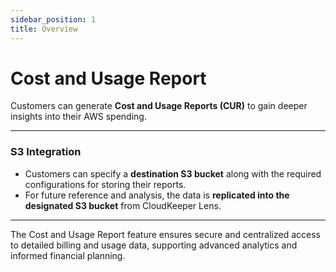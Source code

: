 ```yaml
---
sidebar_position: 1
title: Overview
---
```


# Cost and Usage Report

Customers can generate **Cost and Usage Reports (CUR)** to gain deeper insights into their AWS spending.

---

### S3 Integration

- Customers can specify a **destination S3 bucket** along with the required configurations for storing their reports.
- For future reference and analysis, the data is **replicated into the designated S3 bucket** from CloudKeeper Lens.

---

The Cost and Usage Report feature ensures secure and centralized access to detailed billing and usage data, supporting advanced analytics and informed financial planning.
